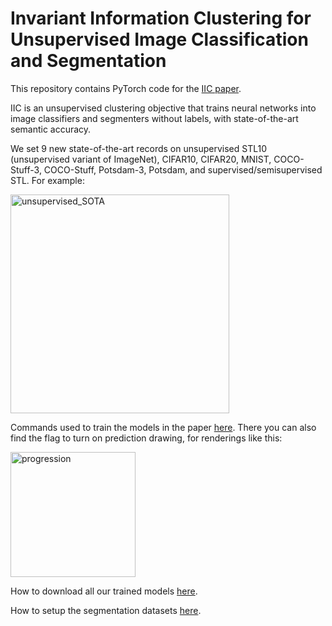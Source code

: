 # Invariant Information Clustering for Unsupervised Image Classification and Segmentation

This repository contains PyTorch code for the <a href="https://arxiv.org/abs/1807.06653">IIC paper</a>.

IIC is an unsupervised clustering objective that trains neural networks into image classifiers and segmenters without labels, with state-of-the-art semantic accuracy. 

We set 9 new state-of-the-art records on unsupervised STL10 (unsupervised variant of ImageNet), CIFAR10, CIFAR20, MNIST, COCO-Stuff-3, COCO-Stuff, Potsdam-3, Potsdam, and supervised/semisupervised STL. For example:

<img src="https://github.com/xu-ji/IIC/raw/master/paper/unsupervised_SOTA.png" alt="unsupervised_SOTA" height=350>

Commands used to train the models in the paper <a href="https://github.com/xu-ji/IIC/blob/master/examples/commands.txt">here</a>. There you can also find the flag to turn on prediction drawing, for renderings like this: 

<img src="https://github.com/xu-ji/IIC/blob/master/paper/progression_labelled.png" alt="progression" height=200>

How to download all our trained models <a href="https://github.com/xu-ji/IIC/blob/master/examples/trained_models.txt">here</a>.

How to setup the segmentation datasets <a href="https://github.com/xu-ji/IIC/blob/master/datasets/README.txt">here</a>.


